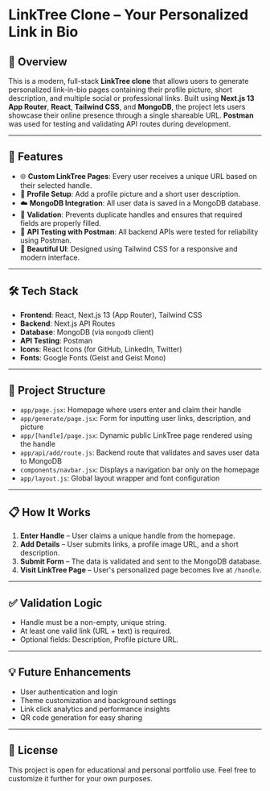 # LinkTree Clone – Your Personalized Link in Bio

## 📌 Overview

This is a modern, full-stack **LinkTree clone** that allows users to generate personalized link-in-bio pages containing their profile picture, short description, and multiple social or professional links. Built using **Next.js 13 App Router**, **React**, **Tailwind CSS**, and **MongoDB**, the project lets users showcase their online presence through a single shareable URL. **Postman** was used for testing and validating API routes during development.

---

## 🚀 Features

* 🌐 **Custom LinkTree Pages**: Every user receives a unique URL based on their selected handle.
* 👤 **Profile Setup**: Add a profile picture and a short user description.
* ☁️ **MongoDB Integration**: All user data is saved in a MongoDB database.
* 🧠 **Validation**: Prevents duplicate handles and ensures that required fields are properly filled.
* 🧪 **API Testing with Postman**: All backend APIs were tested for reliability using Postman.
* 🌈 **Beautiful UI**: Designed using Tailwind CSS for a responsive and modern interface.

---

## 🛠️ Tech Stack

* **Frontend**: React, Next.js 13 (App Router), Tailwind CSS
* **Backend**: Next.js API Routes
* **Database**: MongoDB (via `mongodb` client)
* **API Testing**: Postman
* **Icons**: React Icons (for GitHub, LinkedIn, Twitter)
* **Fonts**: Google Fonts (Geist and Geist Mono)

---

## 🧩 Project Structure

* `app/page.jsx`: Homepage where users enter and claim their handle
* `app/generate/page.jsx`: Form for inputting user links, description, and picture
* `app/[handle]/page.jsx`: Dynamic public LinkTree page rendered using the handle
* `app/api/add/route.js`: Backend route that validates and saves user data to MongoDB
* `components/navbar.jsx`: Displays a navigation bar only on the homepage
* `app/layout.js`: Global layout wrapper and font configuration

---

## 📋 How It Works

1. **Enter Handle** – User claims a unique handle from the homepage.
2. **Add Details** – User submits links, a profile image URL, and a short description.
3. **Submit Form** – The data is validated and sent to the MongoDB database.
4. **Visit LinkTree Page** – User's personalized page becomes live at `/handle`.

---

## ✅ Validation Logic

* Handle must be a non-empty, unique string.
* At least one valid link (URL + text) is required.
* Optional fields: Description, Profile picture URL.

---

## 💡 Future Enhancements

* User authentication and login
* Theme customization and background settings
* Link click analytics and performance insights
* QR code generation for easy sharing

---

## 📜 License

This project is open for educational and personal portfolio use. Feel free to customize it further for your own purposes.

